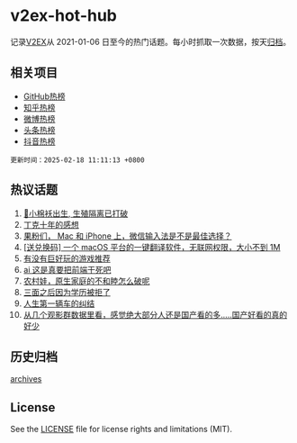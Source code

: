 # v2ex-hot-hub

 记录[V2EX](https://www.v2ex.com/)从 2021-01-06 日至今的热门话题。每小时抓取一次数据，按天[归档](archives)。
 
 ## 相关项目

- [GitHub热榜](https://github.com/it985/github-hot-hub)
- [知乎热榜](https://github.com/it985/zhihu-hot-hub)
- [微博热榜](https://github.com/it985/weibo-hot-hub)
- [头条热榜](https://github.com/it985/toutiao-hot-hub)
- [抖音热榜](https://github.com/it985/douyin-hot-hub)


 `更新时间：2025-02-18 11:11:13 +0800`

## 热议话题

1. [🎉小棉袄出生, 生殖隔离已打破](https://www.v2ex.com/t/1111985)
1. [丁克十年的感想](https://www.v2ex.com/t/1112084)
1. [果粉们， Mac 和 iPhone 上，微信输入法是不是最佳选择？](https://www.v2ex.com/t/1111995)
1. [[送兑换码] 一个 macOS 平台的一键翻译软件，无联网权限，大小不到 1M](https://www.v2ex.com/t/1112174)
1. [有没有巨好玩的游戏推荐](https://www.v2ex.com/t/1112118)
1. [ai 这是真要把前端干死吧](https://www.v2ex.com/t/1112101)
1. [农村娃，原生家庭的不和睦怎么破呢](https://www.v2ex.com/t/1112021)
1. [三面之后因为学历被拒了](https://www.v2ex.com/t/1112040)
1. [人生第一辆车的纠结](https://www.v2ex.com/t/1111968)
1. [从几个观影群数据里看，感觉绝大部分人还是国产看的多.....国产好看的真的好少](https://www.v2ex.com/t/1111989)

## 历史归档

[archives](archives)

## License

See the [LICENSE](LICENSE) file for license rights and limitations (MIT).
